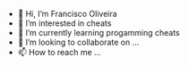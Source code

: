 - 👋 Hi, I’m Francisco Oliveira
- 👀 I’m interested in cheats
- 🌱 I’m currently learning progamming cheats
- 💞️ I’m looking to collaborate on ...
- 📫 How to reach me ...


